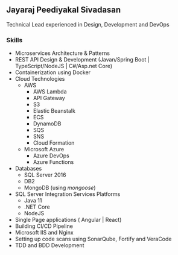 ## Jayaraj Peediyakal Sivadasan


Technical Lead experienced in Design, Development and DevOps 


### Skills


- Microservices Architecture & Patterns
- REST API  Design & Development (Javan/Spring Boot | TypeScript/NodeJS | C#/Asp.net Core)
- Containerization using Docker
- Cloud Technologies
  - AWS 
    - AWS Lambda
    - API Gateway
    - S3
    - Elastic Beanstalk 
    - ECS
    - DynamoDB
    - SQS 
    - SNS
    - Cloud Formation
  - Microsoft Azure
    - Azure DevOps
    - Azure Functions
- Databases
  - SQL Server 2016
  - DB2
  - MongoDB (using _mongoose_)
- SQL Server Integration Services
Platforms
  - Java 11
  - .NET Core
  - NodeJS
- Single Page applications ( Angular | React)
- Building CI/CD Pipeline 
- Microsoft IIS and Nginx
- Setting up code scans using SonarQube, Fortify and VeraCode
- TDD and BDD Development




